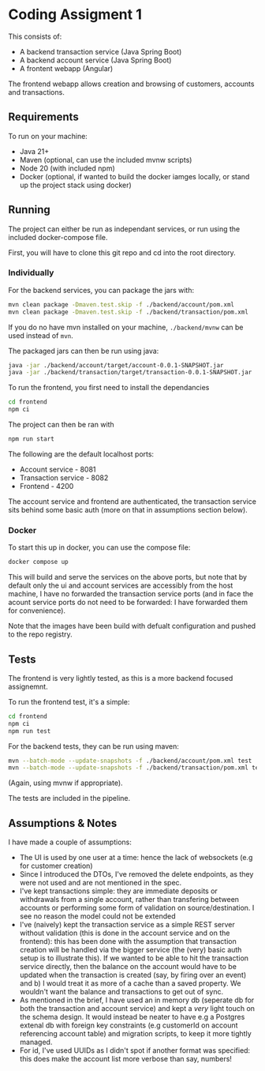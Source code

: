 # Coding Assigment 1

This consists of:

- A backend transaction service (Java Spring Boot)
- A backend account service (Java Spring Boot)
- A frontent webapp (Angular)

The frontend webapp allows creation and browsing of customers, accounts and transactions.

## Requirements

To run on your machine:

- Java 21+
- Maven (optional, can use the included mvnw scripts)
- Node 20 (with included npm)
- Docker (optional, if wanted to build the docker iamges locally, or stand up the project stack using docker)

## Running

The project can either be run as independant services, or run using the included docker-compose file.

First, you will have to clone this git repo and cd into the root directory.

### Individually

For the backend services, you can package the jars with:

```bash
mvn clean package -Dmaven.test.skip -f ./backend/account/pom.xml
mvn clean package -Dmaven.test.skip -f ./backend/transaction/pom.xml
```

If you do no have mvn installed on your machine, `./backend/mvnw` can be used instead of `mvn`.

The packaged jars can then be run using java:

```bash
java -jar ./backend/account/target/account-0.0.1-SNAPSHOT.jar
java -jar ./backend/transaction/target/transaction-0.0.1-SNAPSHOT.jar
```

To run the frontend, you first need to install the dependancies

```bash
cd frontend
npm ci
```

The project can then be ran with

```bash
npm run start
```

The following are the default localhost ports:

- Account service - 8081
- Transaction service - 8082
- Frontend - 4200

The account service and frontend are authenticated, the transaction service sits behind some basic auth (more on that in assumptions section below).

### Docker

To start this up in docker, you can use the compose file:

```bash
docker compose up
```

This will build and serve the services on the above ports, but note that by default only the ui and account services are accessibly from the host machine, I have no forwarded the transaction service ports (and in face the acount service ports do not need to be forwarded: I have forwarded them for convenience).

Note that the images have been build with defualt configuration and pushed to the repo registry.

## Tests

The frontend is very lightly tested, as this is a more backend focused assignemnt.

To run the frontend test, it's a simple:

```bash
cd frontend
npm ci
npm run test
```

For the backend tests, they can be run using maven:

```bash
mvn --batch-mode --update-snapshots -f ./backend/account/pom.xml test
mvn --batch-mode --update-snapshots -f ./backend/transaction/pom.xml test
```

(Again, using mvnw if appropriate).

The tests are included in the pipeline.

## Assumptions & Notes

I have made a couple of assumptions:

- The UI is used by one user at a time: hence the lack of websockets (e.g for customer creation)
- Since I introduced the DTOs, I've removed the delete endpoints, as they were not used and are not mentioned in the spec.
- I've kept transactions simple: they are immediate deposits or withdrawals from a single account, rather than transfering between accounts or performing some form of validation on source/destination. I see no reason the model could not be extended
- I've (naively) kept the transaction service as a simple REST server without validation (this is done in the account service and on the frontend): this has been done with the assumption that transaction creation will be handled via the bigger service (the (very) basic auth setup is to illustrate this). If we wanted to be able to hit the transaction service directly, then the balance on the account would have to be updated when the transaction is created (say, by firing over an event) and b) I would treat it as more of a cache than a saved property. We wouldn't want the balance and transactions to get out of sync.
- As mentioned in the brief, I have used an in memory db (seperate db for both the transaction and account service) and kept a _very_ light touch on the schema design. It would instead be neater to have e.g a Postgres extenal db with foreign key constraints (e.g customerId on account referencing account table) and migration scripts, to keep it more tightly managed.
- For id, I've used UUIDs as I didn't spot if another format was specified: this does make the account list more verbose than say, numbers!
